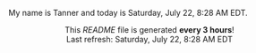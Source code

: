 My name is Tanner and today is Saturday, July 22, 8:28 AM EDT.

<p align="center">This <i>README</i> file is generated <b>every 3 hours</b>!</br>Last refresh: Saturday, July 22, 8:28 AM EDT<br /></p>

